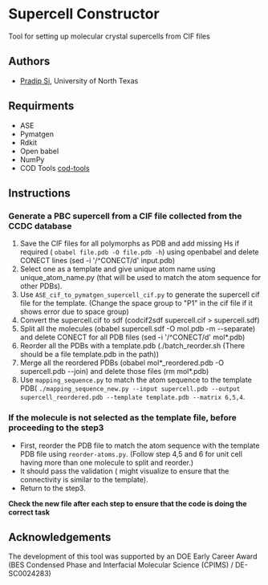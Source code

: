 # Supercell Constructor
Tool for setting up molecular crystal supercells from CIF files

## Authors
- [Pradip Si](https://www.valsson.info/members/pradip-si), University of North Texas

## Requirments
- ASE
- Pymatgen
- Rdkit
- Open babel 
- NumPy
- COD Tools [cod-tools](https://wiki.crystallography.net/cod-tools/)

## Instructions 

### Generate a PBC supercell from a CIF file collected from the CCDC database
1. Save the CIF files for all polymorphs as PDB and add missing Hs if required ( `obabel file.pdb -O file.pdb -h`) using openbabel and delete CONECT lines (sed -i '/^CONECT/d' input.pdb)
2. Select one as a template and give unique atom name using unique_atom_name.py (that will be used to match the atom sequence for other PDBs).
3. Use `ASE_cif_to_pymatgen_supercell_cif.py` to generate the supercell cif file for the template. (Change the space group to "P1" in the cif file if it shows error due to space group) 
4. Convert the supercell.cif to sdf (codcif2sdf supercell.cif > supercell.sdf)
5. Split all the molecules (obabel supercell.sdf -O mol.pdb -m --separate) and delete CONECT for all PDB files (sed -i '/^CONECT/d' mol*.pdb)
6. Reorder all the PDBs with a template.pdb (./batch_reorder.sh (There should be a file template.pdb in the path))
7. Merge all the reordered PDBs (obabel mol*_reordered.pdb -O supercell.pdb --join) and delete those files (rm mol*.pdb)  
8. Use `mapping_sequence.py` to match the atom sequence to the template PDB( ```./mapping_sequence_new.py --input supercell.pdb --output supercell_reordered.pdb --template template.pdb --matrix 6,5,4```. 

### If the molecule is not selected as the template file, before proceeding to the step3

- First, reorder the PDB file to match the atom sequence with the template PDB file using `reorder-atoms.py`. (Follow step 4,5 and 6 for unit cell having more than one molecule to split and reorder.)
- It should pass the validation ( might visualize to ensure that the connectivity is similar to the template).
- Return to the step3.


**Check the new file after each step to ensure that the code is doing the correct task**

## Acknowledgements
The development of this tool was supported by an DOE Early Career Award (BES Condensed Phase and Interfacial Molecular Science (CPIMS) / DE-SC0024283)


